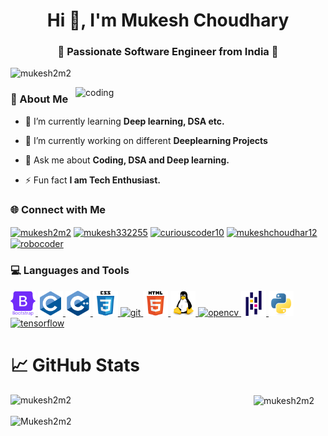<h1 align="center">Hi 👋, I'm Mukesh Choudhary</h1>
<h3 align="center">💫 Passionate Software Engineer from India 💫</h3>


<p align="left"> <img src="https://komarev.com/ghpvc/?username=mukesh2m2&label=Profile%20views&color=0e75b6&style=flat" alt="mukesh2m2" /> </p>

<img align="right" alt="coding" width="400" src="https://codebulletin.github.io/MyPortfolio/assets/gif/coding.3272fa9c861c718b769a..gif">


### 🙋 About Me

- 🌱 I’m currently learning **Deep learning, DSA etc.**
  
- 🔭 I’m currently working on different **Deeplearning Projects**

- 💬 Ask me about **Coding, DSA and Deep learning.**

- ⚡ Fun fact **I am Tech Enthusiast.**

<h3 align="left"> 🌐 Connect with Me</h3>
<p align="left">
<a href="https://linkedin.com/in/mukesh2m2" target="blank"><img align="center" src="https://raw.githubusercontent.com/rahuldkjain/github-profile-readme-generator/master/src/images/icons/Social/linked-in-alt.svg" alt="mukesh2m2" height="30" width="40" /></a>
<a href="https://kaggle.com/mukesh332255" target="blank"><img align="center" src="https://raw.githubusercontent.com/rahuldkjain/github-profile-readme-generator/master/src/images/icons/Social/kaggle.svg" alt="mukesh332255" height="30" width="40" /></a>
<a href="https://www.codechef.com/users/curiouscoder10" target="blank"><img align="center" src="https://cdn.jsdelivr.net/npm/simple-icons@3.1.0/icons/codechef.svg" alt="curiouscoder10" height="30" width="40" /></a>
<a href="https://www.hackerrank.com/mukeshchoudhar12" target="blank"><img align="center" src="https://raw.githubusercontent.com/rahuldkjain/github-profile-readme-generator/master/src/images/icons/Social/hackerrank.svg" alt="mukeshchoudhar12" height="30" width="40" /></a>
<a href="https://codeforces.com/profile/robocoder" target="blank"><img align="center" src="https://raw.githubusercontent.com/rahuldkjain/github-profile-readme-generator/master/src/images/icons/Social/codeforces.svg" alt="robocoder" height="30" width="40" /></a>
</p>

<h3 align="left"> 💻 Languages and Tools</h3>
<p align="left"> <a href="https://getbootstrap.com" target="_blank" rel="noreferrer"> <img src="https://raw.githubusercontent.com/devicons/devicon/master/icons/bootstrap/bootstrap-plain-wordmark.svg" alt="bootstrap" width="40" height="40"/> </a> <a href="https://www.cprogramming.com/" target="_blank" rel="noreferrer"> <img src="https://raw.githubusercontent.com/devicons/devicon/master/icons/c/c-original.svg" alt="c" width="40" height="40"/> </a> <a href="https://www.w3schools.com/cpp/" target="_blank" rel="noreferrer"> <img src="https://raw.githubusercontent.com/devicons/devicon/master/icons/cplusplus/cplusplus-original.svg" alt="cplusplus" width="40" height="40"/> </a> <a href="https://www.w3schools.com/css/" target="_blank" rel="noreferrer"> <img src="https://raw.githubusercontent.com/devicons/devicon/master/icons/css3/css3-original-wordmark.svg" alt="css3" width="40" height="40"/> </a> <a href="https://git-scm.com/" target="_blank" rel="noreferrer"> <img src="https://www.vectorlogo.zone/logos/git-scm/git-scm-icon.svg" alt="git" width="40" height="40"/> </a> <a href="https://www.w3.org/html/" target="_blank" rel="noreferrer"> <img src="https://raw.githubusercontent.com/devicons/devicon/master/icons/html5/html5-original-wordmark.svg" alt="html5" width="40" height="40"/> </a> <a href="https://www.linux.org/" target="_blank" rel="noreferrer"> <img src="https://raw.githubusercontent.com/devicons/devicon/master/icons/linux/linux-original.svg" alt="linux" width="40" height="40"/> </a> <a href="https://opencv.org/" target="_blank" rel="noreferrer"> <img src="https://www.vectorlogo.zone/logos/opencv/opencv-icon.svg" alt="opencv" width="40" height="40"/> </a> <a href="https://pandas.pydata.org/" target="_blank" rel="noreferrer"> <img src="https://raw.githubusercontent.com/devicons/devicon/2ae2a900d2f041da66e950e4d48052658d850630/icons/pandas/pandas-original.svg" alt="pandas" width="40" height="40"/> </a> <a href="https://www.python.org" target="_blank" rel="noreferrer"> <img src="https://raw.githubusercontent.com/devicons/devicon/master/icons/python/python-original.svg" alt="python" width="40" height="40"/> </a> <a href="https://www.tensorflow.org" target="_blank" rel="noreferrer"> <img src="https://www.vectorlogo.zone/logos/tensorflow/tensorflow-icon.svg" alt="tensorflow" width="40" height="40"/> </a> </p>

# 📈 GitHub Stats

<p><img align="left" width="385" src="https://github-readme-stats.vercel.app/api/top-langs?username=Mukesh2m2&show_icons=true&locale=en&layout=compact" alt="mukesh2m2" /></p>

<p>&nbsp;<img align="center" width="515" src="https://github-readme-stats.vercel.app/api?username=mukesh2m2&show_icons=true&locale=en" alt="mukesh2m2" /></p>

<p><img align="center" width="920" src="https://github-readme-streak-stats.herokuapp.com/?user=Mukesh2m2&" alt="Mukesh2m2" /></p>
